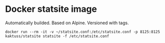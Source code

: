 # Docker statsite image

Automatically builded. Based on Alpine. Versioned with tags.

```
docker run --rm -it -v ~/statsite.conf:/etc/statsite.conf -p 8125:8125 kaktuss/statsite statsite -f /etc/statsite.conf
```
